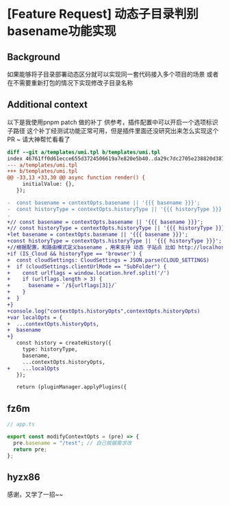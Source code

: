 # [Feature Request] 动态子目录判别basename功能实现

## Background

如果能够将子目录部署动态区分就可以实现同一套代码接入多个项目的场景
或者在不需要重新打包的情况下实现修改子目录名称

## Additional context

以下是我使用pnpm patch 做的补丁 供参考，插件配置中可以开启一个选项标识子路径
这个补丁经测试功能正常可用，但是插件里面还没研究出来怎么实现这个PR ~
请大神帮忙看看了

```diff
diff --git a/templates/umi.tpl b/templates/umi.tpl
index 46761ff0d61ecce655d3724506619a7e820e5b40..da29c7dc2705e238820d38784ab036e74712cb05 100644
--- a/templates/umi.tpl
+++ b/templates/umi.tpl
@@ -33,13 +33,30 @@ async function render() {
     initialValue: {},
   });

-  const basename = contextOpts.basename || '{{{ basename }}}';
-  const historyType = contextOpts.historyType || '{{{ historyType }}}';
-
+// const basename = contextOpts.basename || '{{{ basename }}}';
+// const historyType = contextOpts.historyType || '{{{ historyType }}}';
+let basename = contextOpts.basename || '{{{ basename }}}';
+const historyType = contextOpts.historyType || '{{{ historyType }}}';
+//根据配置，和路由模式定义basename ，用来支持 动态 子站点 比如 http://localhost/[tenantName]
+if (IS_Cloud && historyType == 'browser') {
+  const cloudSettings: CloudSettings = JSON.parse(CLOUD_SETTINGS)
+  if (cloudSettings.clientUrlMode == "SubFolder") {
+    const urlflags = window.location.href.split('/')
+    if (urlflags.length > 3) {
+      basename = `/${urlflags[3]}/`
+    }
+  }
+}
+console.log("contextOpts.historyOpts",contextOpts.historyOpts)
+var localOpts = {
+  ...contextOpts.historyOpts,
+  basename
+}
   const history = createHistory({
     type: historyType,
     basename,
     ...contextOpts.historyOpts,
+    ...localOpts
   });

   return (pluginManager.applyPlugins({
```

## fz6m

```ts
// app.ts

export const modifyContextOpts = (pre) => {
  pre.basename = "/test"; // 自己根据需求改
  return pre;
};
```

## hyzx86

感谢，又学了一招~~
